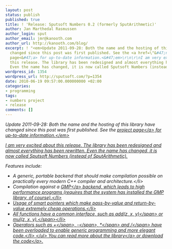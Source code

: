 ```yaml
---
layout: post
status: publish
published: true
title: ! 'Release: Sputsoft Numbers 0.2 (formerly SputArithmetic)'
author: Jan Marthedal Rasmussen
author_login: sput
author_email: jmr@kanooth.com
author_url: http://kanooth.com/blog/
excerpt: ! "<em>Update 2011-09-28: Both the name and the hosting of this library have
  changed since this post was first published. See the <a href=\"&#47;numbers&#47;\">project
  page<&#47;a> for up-to-date information.<&#47;em>\r\n\r\nI am very excited about
  this release. The library has been redesigned and almost everything has been rewritten.
  Even the name has changed, it is now called Sputsoft Numbers (instead of SputArithmetic).\r\n\r\n"
wordpress_id: 1354
wordpress_url: http://sputsoft.com/?p=1354
date: 2010-06-19 09:57:00.000000000 +02:00
categories:
- programming
tags:
- numbers project
- release
comments: []
---
```

<em>Update 2011-09-28: Both the name and the hosting of this library have changed since this post was first published. See the <a href="&#47;numbers&#47;">project page<&#47;a> for up-to-date information.<&#47;em>

I am very excited about this release. The library has been redesigned and almost everything has been rewritten. Even the name has changed, it is now called Sputsoft Numbers (instead of SputArithmetic).

<a id="more"></a><a id="more-1354"></a>

Features include:
<ul>
	<li>A generic, portable backend that should make compilation possible on practically every modern C++ compiler and architecture.<&#47;li>
	<li>Compilation against a <a href="http:&#47;&#47;gmplib.org&#47;">GMP<&#47;a> backend, which leads to high performance programs (requires that the system has installed the GMP library, of course).<&#47;li>
	<li>Usage of smart pointers which make pass-by-value and return-by-value extremely cheap operations.<&#47;li>
	<li>All functions have a common interface, such as <span class="sputcode">add(z, x, y)<&#47;span> or <span class="sputcode">mul(z, x, y).<&#47;span><&#47;li>
	<li>Operators such as <span class="sputcode">+<&#47;span>, <span class="sputcode">-<&#47;span>, <span class="sputcode">*<&#47;span> and <span class="sputcode">&#47;<&#47;span> have been overloaded to enable generic programming and more elegant code.<&#47;li>
<&#47;ul>
You can read more <a href="&#47;numbers&#47;">about the library<&#47;a> or <a href="http:&#47;&#47;sourceforge.net&#47;projects&#47;sputsoftnumbers&#47;files&#47;">download the code<&#47;a>.
